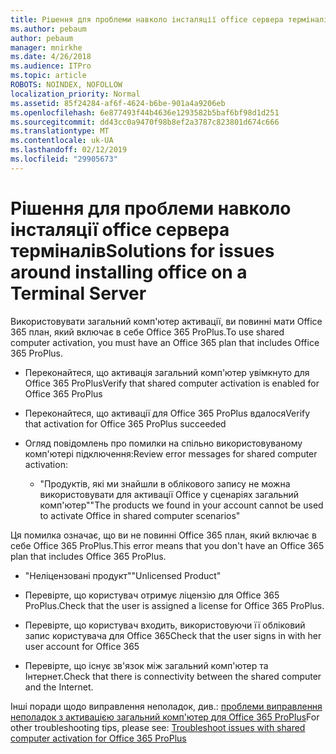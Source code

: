 ```yaml
---
title: Рішення для проблеми навколо інсталяції office сервера терміналів
ms.author: pebaum
author: pebaum
manager: mnirkhe
ms.date: 4/26/2018
ms.audience: ITPro
ms.topic: article
ROBOTS: NOINDEX, NOFOLLOW
localization_priority: Normal
ms.assetid: 85f24284-af6f-4624-b6be-901a4a9206eb
ms.openlocfilehash: 6e877493f44b4636e1293582b5baf6bf98d1d251
ms.sourcegitcommit: dd43cc0a9470f98b8ef2a3787c823801d674c666
ms.translationtype: MT
ms.contentlocale: uk-UA
ms.lasthandoff: 02/12/2019
ms.locfileid: "29905673"
---
```

# <a name="solutions-for-issues-around-installing-office-on-a-terminal-server"></a><span data-ttu-id="34f27-102">Рішення для проблеми навколо інсталяції office сервера терміналів</span><span class="sxs-lookup"><span data-stu-id="34f27-102">Solutions for issues around installing office on a Terminal Server</span></span>

<span data-ttu-id="34f27-103">Використовувати загальний комп'ютер активації, ви повинні мати Office 365 план, який включає в себе Office 365 ProPlus.</span><span class="sxs-lookup"><span data-stu-id="34f27-103">To use shared computer activation, you must have an Office 365 plan that includes Office 365 ProPlus.</span></span>
  
- <span data-ttu-id="34f27-104">Переконайтеся, що активація загальний комп'ютер увімкнуто для Office 365 ProPlus</span><span class="sxs-lookup"><span data-stu-id="34f27-104">Verify that shared computer activation is enabled for Office 365 ProPlus</span></span>
    
- <span data-ttu-id="34f27-105">Переконайтеся, що активації для Office 365 ProPlus вдалося</span><span class="sxs-lookup"><span data-stu-id="34f27-105">Verify that activation for Office 365 ProPlus succeeded</span></span>
    
- <span data-ttu-id="34f27-106">Огляд повідомлень про помилки на спільно використовуваному комп'ютері підключення:</span><span class="sxs-lookup"><span data-stu-id="34f27-106">Review error messages for shared computer activation:</span></span>
    
  - <span data-ttu-id="34f27-107">"Продуктів, які ми знайшли в облікового запису не можна використовувати для активації Office у сценаріях загальний комп'ютер"</span><span class="sxs-lookup"><span data-stu-id="34f27-107">"The products we found in your account cannot be used to activate Office in shared computer scenarios"</span></span>
  
<span data-ttu-id="34f27-108">Ця помилка означає, що ви не повинні Office 365 план, який включає в себе Office 365 ProPlus.</span><span class="sxs-lookup"><span data-stu-id="34f27-108">This error means that you don't have an Office 365 plan that includes Office 365 ProPlus.</span></span>
    
  - <span data-ttu-id="34f27-109">"Неліцензовані продукт"</span><span class="sxs-lookup"><span data-stu-id="34f27-109">"Unlicensed Product"</span></span>
    
  - <span data-ttu-id="34f27-110">Перевірте, що користувач отримує ліцензію для Office 365 ProPlus.</span><span class="sxs-lookup"><span data-stu-id="34f27-110">Check that the user is assigned a license for Office 365 ProPlus.</span></span>
    
  - <span data-ttu-id="34f27-111">Перевірте, що користувач входить, використовуючи її обліковий запис користувача для Office 365</span><span class="sxs-lookup"><span data-stu-id="34f27-111">Check that the user signs in with her user account for Office 365</span></span>
    
  - <span data-ttu-id="34f27-112">Перевірте, що існує зв'язок між загальний комп'ютер та Інтернет.</span><span class="sxs-lookup"><span data-stu-id="34f27-112">Check that there is connectivity between the shared computer and the Internet.</span></span>
    
<span data-ttu-id="34f27-113">Інші поради щодо виправлення неполадок, див.: [проблеми виправлення неполадок з активацією загальний комп'ютер для Office 365 ProPlus](https://docs.microsoft.com/DeployOffice/troubleshoot-issues-with-shared-computer-activation-for-office-365-proplus)</span><span class="sxs-lookup"><span data-stu-id="34f27-113">For other troubleshooting tips, please see: [Troubleshoot issues with shared computer activation for Office 365 ProPlus](https://docs.microsoft.com/DeployOffice/troubleshoot-issues-with-shared-computer-activation-for-office-365-proplus)</span></span>
  

